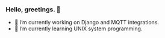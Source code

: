 ### Hello, greetings. 👋

<!--
**matheuscandido/matheuscandido** is a ✨ _special_ ✨ repository because its `README.md` (this file) appears on your GitHub profile.
-->

- 🔭 I’m currently working on Django and MQTT integrations.
- 🌱 I’m currently learning UNIX system programming.
<!-- - 👯 I’m looking to collaborate on ... -->
